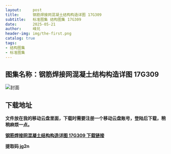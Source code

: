```yaml
---
layout:     post
title:      钢筋焊接网混凝土结构构造详图 17G309
subtitle:   标准图集 结构图集 17G309
date:       2025-05-21
author:     峰兄
header-img: img/the-first.png
catalog: true
tags:
- 结构图集
- 标准图集
---
```

## 图集名称：钢筋焊接网混凝土结构构造详图 17G309
![封面](https://pic1.imgdb.cn/item/682d71d358cb8da5c8013d7f.jpg)

## 下载地址 ##
**文件放在我的移动云盘里面，下载时需要注册一个移动云盘账号，登陆后下载，稍稍麻烦一点。**  
  
[**钢筋焊接网混凝土结构构造详图 17G309 下载链接**](https://caiyun.139.com/w/i/2nc6r3DTyqcxd)

**提取码 jg2n**

